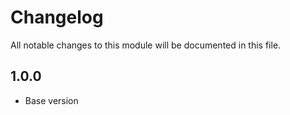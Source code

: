 # Changelog

All notable changes to this module will be documented in this file.

## 1.0.0

- Base version
